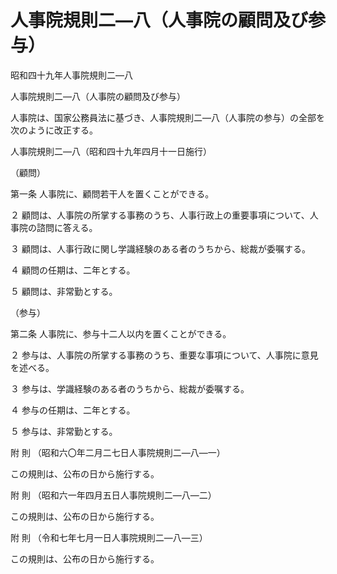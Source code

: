 # 人事院規則二―八（人事院の顧問及び参与）

昭和四十九年人事院規則二―八

人事院規則二―八（人事院の顧問及び参与）

人事院は、国家公務員法に基づき、人事院規則二―八（人事院の参与）の全部を次のように改正する。

人事院規則二―八（昭和四十九年四月十一日施行）

（顧問）

第一条 人事院に、顧問若干人を置くことができる。

２ 顧問は、人事院の所掌する事務のうち、人事行政上の重要事項について、人事院の諮問に答える。

３ 顧問は、人事行政に関し学識経験のある者のうちから、総裁が委嘱する。

４ 顧問の任期は、二年とする。

５ 顧問は、非常勤とする。

（参与）

第二条 人事院に、参与十二人以内を置くことができる。

２ 参与は、人事院の所掌する事務のうち、重要な事項について、人事院に意見を述べる。

３ 参与は、学識経験のある者のうちから、総裁が委嘱する。

４ 参与の任期は、二年とする。

５ 参与は、非常勤とする。

附 則 （昭和六〇年二月二七日人事院規則二―八―一）

この規則は、公布の日から施行する。

附 則 （昭和六一年四月五日人事院規則二―八―二）

この規則は、公布の日から施行する。

附 則 （令和七年七月一日人事院規則二―八―三）

この規則は、公布の日から施行する。
